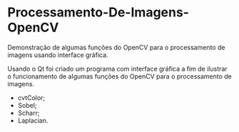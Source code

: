 # Processamento-De-Imagens-OpenCV
Demonstração de algumas funções do OpenCV para o processamento de imagens usando interface gráfica.

Usando o Qt foi criado um programa com interface gráfica a fim de ilustrar o funcionamento de algumas funções do OpenCV
para o processamento de imagens.

- cvtColor;
- Sobel;
- Scharr;
- Laplacian.
